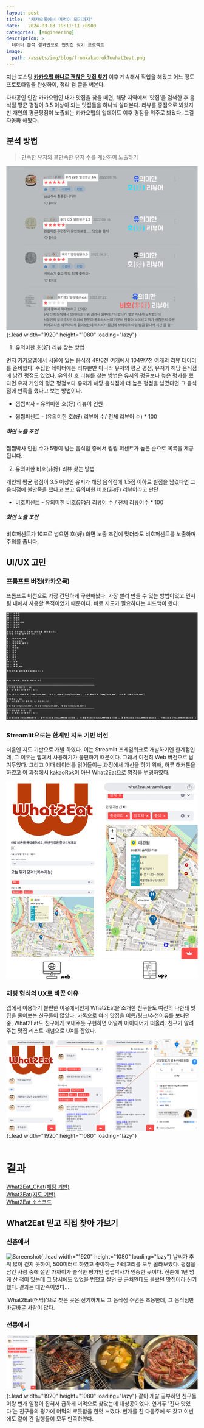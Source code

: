 ```yaml
---
layout: post
title:  "카카오록에서 머먹이 되기까지"
date:   2024-03-03 19:11:11 +0900
categories: [engineering]
description: >
  데이터 분석 결과만으로 찐맛집 찾기 프로젝트
image: 
  path: /assets/img/blog/fromkakaorokTowhat2eat.png
---
```

지난 포스팅 [**카카오맵 하나로 괜찮은 맛집 찾기**](https://learningnrunning.github.io/example/tech/review/2022-10-22-Finding-good-restaurants-withKakaoMap/) 이후 계속해서 작업을 해왔고 어느 정도 프로토타입을 완성하여, 정리 겸 글을 써본다.

자타공인 인간 카카오맵인 내가 맛집을 찾을 때면, 해당 지역에서 ‘맛집’을 검색한 후 음식점 평균 평점이 3.5 이상이 되는 맛집들을 하나씩 살펴본다. 리뷰를 중점으로 봐왔지만 개인의 평균평점이 노출되는 카카오맵의 업데이트 이후 평점을 위주로 봐왔다. 그걸 자동화 해봤다.

## 분석 방법
> 만족한 유저와 불만족한 유저 수를 계산하여 노출하기

![Screenshot](../../assets/img/blog/ai_snap/What2Eat_AnalysisMethods.png){:.lead width="1920" height="1080" loading="lazy"}

1. 유의미한 호(好) 리뷰 찾는 방법

먼저 카카오맵에서 서울에 있는 음식점 4만6천 여개에서 104만7천 여개의 리뷰 데이터를 준비했다. 수집한 데이터에는 리뷰뿐만 아니라 유저의 평균 평점, 유저가 해당 음식점에 남긴 평점도 있었다. 유의한 호 리뷰를 찾는 방법은 유저의 평균보다 높은 평가를 했다면  유저 개인의 평균 평점보다 유저가 해당 음식점에 더 높은 평점을 남겼다면 그 음식점에 만족을 했다고 보는 방법이다.

* 쩝쩝박사 - 유의미한 호(好) 리뷰어 인원

* 쩝쩝퍼센트 - (유의미한 호(好) 리뷰어 수/ 전체 리뷰어 수) * 100

##### **화면 노출 조건**

쩝쩝박사 인원 수가 5명이 넘는 음식점 중에서 쩝쩝 퍼센트가 높은 순으로 목록을 제공됩니다.

2. 유의미한 비호(非好) 리뷰 찾는 방법

개인의 평균 평점이 3.5 이상인 유저가 해당 음식점에 1.5점 이하로 별점을 남겼다면 그 음식점에 불만족을 했다고 보고 유의미한 비호(非好) 리뷰어라고 판단

* 비호퍼센트 - 유의미한 비호(非好) 리뷰어 수 / 전체 리뷰어수 * 100

##### **화면 노출 조건**

비호퍼센트가 10프로 넘으면 호(好) 화면 노출 조건에 맞더라도 비호퍼센트를 노출하며 주의를 줍니다.

## UI/UX 고민

### 프롬프트 버전(카카오록)

프롬프트 버전으로 가장 간단하게 구현해봤다. 가장 빨리 만들 수 있는 방법이었고 먼저 팀 내에서 사용할 목적이었기 때문이다. 바로 지도가 필요하다는 피드백이 왔다.

![Screenshot](../../assets/img/blog/prompt_kakaorok.png) 

### Streamlit으로는 한계인 지도 기반 버전

처음엔 지도 기반으로 개발 하였다. 이는 Streamlit 프레임워크로 개발하기엔 한계점인데, 그 이유는 앱에서 사용하기가 불편하기 때문이다. 그래서 여전히 Web 버전으로 남겨두었다. 그리고 이때 데이터를 읽어들이는 과정에서 개선을 하기 위해, 하루 해커톤을 하였고 이 과정에서 kakaoRok이 아닌 What2Eat으로 명칭을 변경하였다.

![Screenshot](../../assets/img/blog/ai_snap/what2eat_map_ver.png)

### 채팅 형식의 UX로 바꾼 이유

앱에서 이용하기 불편한 이유에서인지  What2Eat을 소개한 친구들도 여전히 나한테 맛집을 물어보는 친구들이 많았다. 카톡으로 여러 맛집을 이름/링크/추천이유를 보내던 중, What2Eat도 친구에게 보내주듯 구현하면 어떨까 아이디어가 떠올라. 친구가 알려주는 맛집 리스트 개념으로 UX를 잡았다.

![Screenshot](../../assets/img/blog/ai_snap/What2Eat_Examplescreen.png){:.lead width="1920" height="1080" loading="lazy"}
<br/><br/>

# 결과
[What2Eat_Chat(채팅 기반)](https://what2eat-chat.streamlit.app/)<br/>
[What2Eat(지도 기반)](https://what2eat.streamlit.app/)<br/>
[What2Eat 소스코드](https://github.com/LearningnRunning/What2Eat/tree/main)<br/>

## What2Eat 믿고 직접 찾아 가보기

### 신촌에서
![Screenshot](../../assets/img/blog/what2eat_review.png){:.lead width="1920" height="1080" loading="lazy"}
날씨가 추워 많이 걷지 못하여, 500미터로 하였고 좋아하는 카테고리를 모두 골라보았다. 평점을 남긴 사람 중에 절반 가까이가 솔직한 평가인 쩝쩝박사가 인증한 곳이다. 신촌에 1년 넘게 산 적이 있는데 그 당시에도 있었을 법했고 살던 곳 근처인데도 몰랐던 맛집이라 신기했다. 결과는 대만족이었다… 

‘What2Eat(머먹)’으로 찾은 곳은 신기하게도 그 음식점 주변은 조용한데, 그 음식점만 바글바글 사람이 많다.

### 선릉에서
![Screenshot](../../assets/img/blog/pongyear_1.png){:.lead width="1920" height="1080" loading="lazy"}
같이 개발 공부하던 친구들이랑 번개 일정이 잡혀서 급하게 머먹으로 찾았는데 대성공이었다. 연거푸 '진짜 맛있다'는 친구들의 평가에 머먹의 뿌듯함을 한껏 느꼈다. 번개를 친 다음주에 또 갔고 이번에도 같이 간 일행들이 모두 만족하였다.

[jekyll-docs]: https://jekyllrb.com/docs/home
[jekyll-gh]:   https://github.com/jekyll/jekyll
[jekyll-talk]: https://talk.jekyllrb.com/